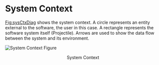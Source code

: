# System Context

[Fig:sysCtxDiag]() shows the system context. A circle represents an entity external to the software, the user in this case. A rectangle represents the software system itself (Projectile). Arrows are used to show the data flow between the system and its environment.

![System Context Figure](../images/SystemContextFigure.png)
<p align="center">System Context</p>

<!-- TODO: add links -->
